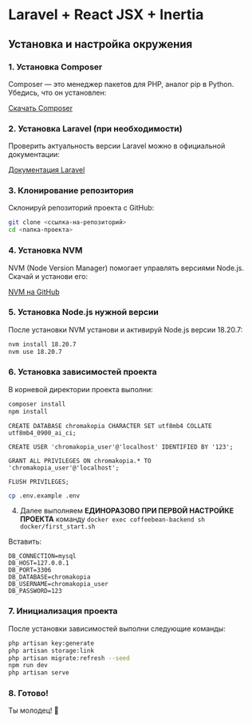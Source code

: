 # Laravel + React JSX + Inertia

## Установка и настройка окружения

### 1. Установка Composer
Composer — это менеджер пакетов для PHP, аналог pip в Python. Убедись, что он установлен:

[Скачать Composer](https://getcomposer.org/download/)

### 2. Установка Laravel (при необходимости)
Проверить актуальность версии Laravel можно в официальной документации:

[Документация Laravel](https://laravel.com/docs/12.x/installation)

### 3. Клонирование репозитория
Склонируй репозиторий проекта с GitHub:
```sh
git clone <ссылка-на-репозиторий>
cd <папка-проекта>
```

### 4. Установка NVM
NVM (Node Version Manager) помогает управлять версиями Node.js. 
Скачай и установи его:

[NVM на GitHub](https://github.com/nvm-sh/nvm#installing-and-updating)

### 5. Установка Node.js нужной версии
После установки NVM установи и активируй Node.js версии 18.20.7:
```sh
nvm install 18.20.7
nvm use 18.20.7
```

### 6. Установка зависимостей проекта
В корневой директории проекта выполни:
```sh
composer install
npm install
```


```mysqlsh
CREATE DATABASE chromakopia CHARACTER SET utf8mb4 COLLATE utf8mb4_0900_ai_ci;

CREATE USER 'chromakopia_user'@'localhost' IDENTIFIED BY '123';

GRANT ALL PRIVILEGES ON chromakopia.* TO 'chromakopia_user'@'localhost';

FLUSH PRIVILEGES;
```

```bash
cp .env.example .env

```

4. Далее выполняем **ЕДИНОРАЗОВО ПРИ ПЕРВОЙ НАСТРОЙКЕ ПРОЕКТА** команду `docker exec coffeebean-backend sh docker/first_start.sh`

Вставить:
```env
DB_CONNECTION=mysql
DB_HOST=127.0.0.1
DB_PORT=3306
DB_DATABASE=chromakopia
DB_USERNAME=chromakopia_user
DB_PASSWORD=123
```

### 7. Инициализация проекта
После установки зависимостей выполни следующие команды:
```sh
php artisan key:generate
php artisan storage:link
php artisan migrate:refresh --seed
npm run dev
php artisan serve
```

### 8. Готово!
Ты молодец! 🎉

